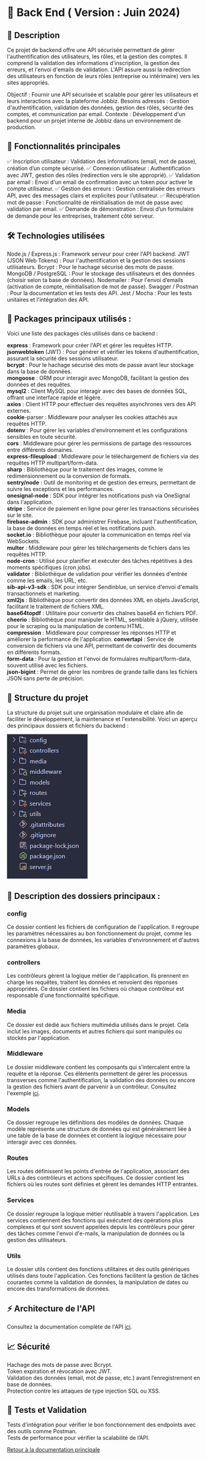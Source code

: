 # 🎯 Back End ( Version : Juin 2024)

## 📖 Description
Ce projet de backend offre une API sécurisée permettant de gérer l'authentification des utilisateurs, les rôles, et la gestion des comptes. Il comprend la validation des informations d'inscription, la gestion des erreurs, et l'envoi d'emails de validation. L'API assure aussi la redirection des utilisateurs en fonction de leurs rôles (entreprise ou intérimaire) vers les sites appropriés.

Objectif : Fournir une API sécurisée et scalable pour gérer les utilisateurs et leurs interactions avec la plateforme Jobbiz.
Besoins adressés : Gestion d'authentification, validation des données, gestion des rôles, sécurité des comptes, et communication par email.
Contexte : Développement d'un backend pour un projet interne de Jobbiz dans un environnement de production.

## 🚀 Fonctionnalités principales
✅ Inscription utilisateur : Validation des informations (email, mot de passe), création d’un compte sécurisé.
✅ Connexion utilisateur : Authentification avec JWT, gestion des rôles (redirection vers le site approprié).
✅ Validation par email : Envoi d'un email de confirmation avec un token pour activer le compte utilisateur.
✅ Gestion des erreurs : Gestion centralisée des erreurs API, avec des messages clairs et explicites pour l’utilisateur.
✅ Récupération mot de passe : Fonctionnalité de réinitialisation de mot de passe avec validation par email.
✅ Demande de démonstration : Envoi d’un formulaire de demande pour les entreprises, traitement côté serveur.

## 🛠️ Technologies utilisées

Node.js / Express.js : Framework serveur pour créer l'API backend.
JWT (JSON Web Tokens) : Pour l'authentification et la gestion des sessions utilisateurs.
Bcrypt : Pour le hachage sécurisé des mots de passe.
MongoDB / PostgreSQL : Pour le stockage des utilisateurs et des données (choisir selon ta base de données).
Nodemailer : Pour l'envoi d’emails (activation de compte, réinitialisation de mot de passe).
Swagger / Postman : Pour la documentation et les tests des API.
Jest / Mocha : Pour les tests unitaires et l'intégration des API.

## 🚀 Packages principaux utilisés :
Voici une liste des packages clés utilisés dans ce backend :

**express** : Framework pour créer l'API et gérer les requêtes HTTP.        
**jsonwebtoken** (JWT) : Pour générer et vérifier les tokens d'authentification, assurant la sécurité des sessions utilisateur.     
**bcrypt** : Pour le hachage sécurisé des mots de passe avant leur stockage dans la base de données.        
**mongoose** : ORM pour interagir avec MongoDB, facilitant la gestion des données et des requêtes.      
**mysql2** : Client MySQL pour interagir avec des bases de données SQL, offrant une interface rapide et légère.     
**axios** : Client HTTP pour effectuer des requêtes asynchrones vers des API externes.      
**cookie**-parser : Middleware pour analyser les cookies attachés aux requêtes HTTP.        
**dotenv** : Pour gérer les variables d'environnement et les configurations sensibles en toute sécurité.        
**cors** : Middleware pour gérer les permissions de partage des ressources entre différents domaines.       
**express-fileupload** : Middleware pour le téléchargement de fichiers via des requêtes HTTP multipart/form-data.       
**sharp** : Bibliothèque pour le traitement des images, comme le redimensionnement ou la conversion de formats.     
**sentry/node** : Outil de monitoring et de gestion des erreurs, permettant de suivre les exceptions et les performances.       
**onesignal-node** : SDK pour intégrer les notifications push via OneSignal dans l'application.     
**stripe** : Service de paiement en ligne pour gérer les transactions sécurisées sur le site.       
**firebase-admin** : SDK pour administrer Firebase, incluant l'authentification, la base de données en temps réel et les notifications push.        
**socket.io** : Bibliothèque pour ajouter la communication en temps réel via WebSockets.        
**multer** : Middleware pour gérer les téléchargements de fichiers dans les requêtes HTTP.      
**node-cron** : Utilisé pour planifier et exécuter des tâches répétitives à des moments spécifiques (cron jobs).        
**validator** : Bibliothèque de validation pour vérifier les données d'entrée comme les emails, les URL, etc.       
**sib-api-v3-sdk** : SDK pour intégrer Sendinblue, un service d'envoi d'emails transactionnels et marketing.        
**xml2js** : Bibliothèque pour convertir des données XML en objets JavaScript, facilitant le traitement de fichiers XML.        
**base64topdf** : Utilitaire pour convertir des chaînes base64 en fichiers PDF.     
**cheerio** : Bibliothèque pour manipuler le HTML, semblable à jQuery, utilisée pour le scraping ou la manipulation de contenu HTML.        
**compression** : Middleware pour compresser les réponses HTTP et améliorer la performance de l'application.
**convertapi** : Service de conversion de fichiers via une API, permettant de convertir des documents en différents formats.        
**form-data** : Pour la gestion et l'envoi de formulaires multipart/form-data, souvent utilisé avec les fichiers.       
**json-bigint** : Permet de gérer les nombres de grande taille dans les fichiers JSON sans perte de précision.      

## 📂 Structure du projet
La structure du projet suit une organisation modulaire et claire afin de faciliter le développement, la maintenance et l'extensibilité. Voici un aperçu des principaux dossiers et fichiers du backend :

 <img src="assets/structure.png" width="auto" height="auto" />


## 📝 Description des dossiers principaux :
### config
Ce dossier contient les fichiers de configuration de l'application. Il regroupe les paramètres nécessaires au bon fonctionnement du projet, comme les connexions à la base de données, les variables d'environnement et d'autres paramètres globaux.

### controllers
Les contrôleurs gèrent la logique métier de l'application. Ils prennent en charge les requêtes, traitent les données et renvoient des réponses appropriées. Ce dossier contient les fichiers où chaque contrôleur est responsable d'une fonctionnalité spécifique.

### Media
Ce dossier est dédié aux fichiers multimédia utilisés dans le projet. Cela inclut les images, documents et autres fichiers qui sont manipulés ou stockés par l'application.

### Middleware
Le dossier middleware contient les composants qui s'intercalent entre la requête et la réponse. Ces éléments permettent de gérer les processus transverses comme l'authentification, la validation des données ou encore la gestion des fichiers avant de parvenir à un contrôleur.
Consultez l'exemple [ici](docs/api.md).

### Models
Ce dossier regroupe les définitions des modèles de données. Chaque modèle représente une structure de données qui est généralement liée à une table de la base de données et contient la logique nécessaire pour interagir avec ces données.

### Routes
Les routes définissent les points d'entrée de l'application, associant des URLs à des contrôleurs et actions spécifiques. Ce dossier contient les fichiers où les routes sont définies et gèrent les demandes HTTP entrantes.

### Services
Ce dossier regroupe la logique métier réutilisable à travers l'application. Les services contiennent des fonctions qui exécutent des opérations plus complexes et qui sont souvent appelées depuis les contrôleurs pour gérer des tâches comme l'envoi d'e-mails, la manipulation de données ou la gestion des utilisateurs.

### Utils
Le dossier utils contient des fonctions utilitaires et des outils génériques utilisés dans toute l'application. Ces fonctions facilitent la gestion de tâches courantes comme la validation de données, la manipulation de dates ou encore des transformations de données.


## ⚡ Architecture de l'API
Consultez la documentation complète de l'API [ici](docs/api.md).


## 📈 Sécurité
Hachage des mots de passe avec Bcrypt.      
Token expiration et révocation avec JWT.        
Validation des données (email, mot de passe, etc.) avant l’enregistrement en base de données.       
Protection contre les attaques de type injection SQL ou XSS.        

## 🔧 Tests et Validation
Tests d'intégration pour vérifier le bon fonctionnement des endpoints avec des outils comme Postman.        
Tests de performance pour vérifier la scalabilité de l’API.     

[Retour à la documentation principale](../../README.md)